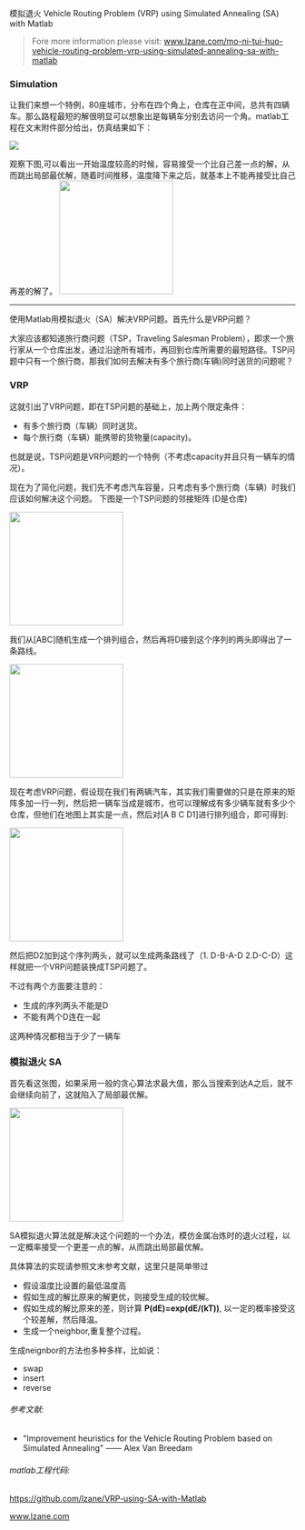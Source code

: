 
模拟退火 Vehicle Routing Problem (VRP) using Simulated Annealing (SA) with Matlab

> Fore more information please visit: www.lzane.com/mo-ni-tui-huo-vehicle-routing-problem-vrp-using-simulated-annealing-sa-with-matlab

### Simulation
让我们来想一个特例，80座城市，分布在四个角上，仓库在正中间，总共有四辆车。那么路程最短的解很明显可以想象出是每辆车分别去访问一个角。matlab工程在文末附件部分给出，仿真结果如下：

![](https://www.lzane.com/mo-ni-tui-huo-vehicle-routing-problem-vrp-using-simulated-annealing-sa-with-matlab/SA_VRP.gif)


观察下图,可以看出一开始温度较高的时候，容易接受一个比自己差一点的解，从而跳出局部最优解，随着时间推移，温度降下来之后，就基本上不能再接受比自己再差的解了。
<img height="200px" src="https://qncdnssl.lzane.com/content/images/2016/05/Screen-Shot-2016-05-18-at-11-52-11-PM.png">

---------------

使用Matlab用模拟退火（SA）解决VRP问题。首先什么是VRP问题？

大家应该都知道旅行商问题（TSP，Traveling Salesman Problem），即求一个旅行家从一个仓库出发，通过沿途所有城市，再回到仓库所需要的最短路径。TSP问题中只有一个旅行商，那我们如何去解决有多个旅行商(车辆)同时送货的问题呢？

### VRP
这就引出了VRP问题，即在TSP问题的基础上，加上两个限定条件：

- 有多个旅行商（车辆）同时送货。
- 每个旅行商（车辆）能携带的货物量(capacity)。

也就是说，TSP问题是VRP问题的一个特例（不考虑capacity并且只有一辆车的情况）。

现在为了简化问题，我们先不考虑汽车容量，只考虑有多个旅行商（车辆）时我们应该如何解决这个问题。
下图是一个TSP问题的邻接矩阵 (D是仓库)

<img height="200px" src="https://qncdnssl.lzane.com/content/images/2016/05/Screen-Shot-2016-05-18-at-11-09-45-PM.png">

我们从[ABC]随机生成一个排列组合，然后再将D接到这个序列的两头即得出了一条路线。

<img height="200px" src="https://qncdnssl.lzane.com/content/images/2016/05/Screen-Shot-2016-05-18-at-11-12-42-PM.png">

现在考虑VRP问题，假设现在我们有两辆汽车，其实我们需要做的只是在原来的矩阵多加一行一列，然后把一辆车当成是城市，也可以理解成有多少辆车就有多少个仓库，但他们在地图上其实是一点，然后对[A B C D1]进行排列组合，即可得到:

<img height="200px" src="https://qncdnssl.lzane.com/content/images/2016/05/Screen-Shot-2016-05-18-at-11-14-47-PM.png">

然后把D2加到这个序列两头，就可以生成两条路线了（1. D-B-A-D 2.D-C-D）这样就把一个VRP问题装换成TSP问题了。

不过有两个方面要注意的：

- 生成的序列两头不能是D
- 不能有两个D连在一起

这两种情况都相当于少了一辆车

### 模拟退火 SA

首先看这张图，如果采用一般的贪心算法求最大值，那么当搜索到达A之后，就不会继续向前了，这就陷入了局部最优解。

<img height="200px" src="http://pic002.cnblogs.com/images/2010/63234/2010122016525713.png">

SA模拟退火算法就是解决这个问题的一个办法，模仿金属冶炼时的退火过程，以一定概率接受一个更差一点的解，从而跳出局部最优解。

具体算法的实现请参照文末参考文献，这里只是简单带过

- 假设温度比设置的最低温度高 
- 假如生成的解比原来的解更优，则接受生成的较优解。
- 假如生成的解比原来的差，则计算 **P(dE)=exp(dE/(kT))**, 以一定的概率接受这个较差解，然后降温。
- 生成一个neighbor,重复整个过程。

生成neignbor的方法也多种多样，比如说：

- swap
- insert
- reverse


###### 参考文献:

- "Improvement heuristics for the Vehicle Routing Problem based on Simulated Annealing" —— Alex Van Breedam

###### matlab工程代码:
https://github.com/lzane/VRP-using-SA-with-Matlab

www.lzane.com

